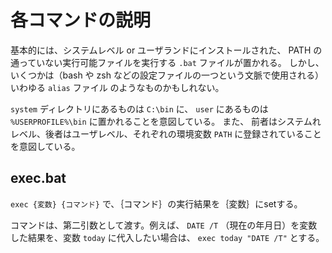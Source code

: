 
# 各コマンドの説明
基本的には、システムレベル or ユーザランドにインストールされた、 PATH の通っていない実行可能ファイルを実行する `.bat` ファイルが置かれる。
しかし、いくつかは（bash や zsh などの設定ファイルの一つという文脈で使用される）いわゆる `alias` ファイル のようなものかもしれない。

`system` ディレクトリにあるものは `C:\bin` に、 `user` にあるものは `%USERPROFILE%\bin` に置かれることを意図している。
また、 前者はシステムれレベル、後者はユーザレベル、それぞれの環境変数 `PATH` に登録されていることを意図している。

## exec.bat

```exec {変数} {コマンド}``` で、｛コマンド｝の実行結果を｛変数｝にsetする。

コマンドは、第二引数として渡す。例えば、 `DATE /T` （現在の年月日）を変数した結果を、変数 `today` に代入したい場合は、 `exec today "DATE /T"` とする。
